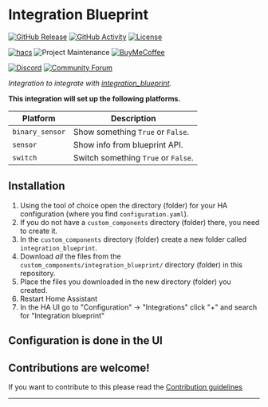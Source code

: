 # Integration Blueprint

[![GitHub Release][releases-shield]][releases]
[![GitHub Activity][commits-shield]][commits]
[![License][license-shield]](LICENSE)

[![hacs][hacsbadge]][hacs]
![Project Maintenance][maintenance-shield]
[![BuyMeCoffee][buymecoffeebadge]][buymecoffee]


[![Discord][discord-shield]][discord]
[![Community Forum][forum-shield]][forum]

_Integration to integrate with [integration_blueprint][integration_blueprint]._

**This integration will set up the following platforms.**

Platform | Description
-- | --
`binary_sensor` | Show something `True` or `False`.
`sensor` | Show info from blueprint API.
`switch` | Switch something `True` or `False`.

## Installation

1. Using the tool of choice open the directory (folder) for your HA configuration (where you find `configuration.yaml`).
1. If you do not have a `custom_components` directory (folder) there, you need to create it.
1. In the `custom_components` directory (folder) create a new folder called `integration_blueprint`.
1. Download _all_ the files from the `custom_components/integration_blueprint/` directory (folder) in this repository.
1. Place the files you downloaded in the new directory (folder) you created.
1. Restart Home Assistant
1. In the HA UI go to "Configuration" -> "Integrations" click "+" and search for "Integration blueprint"

## Configuration is done in the UI

<!---->

## Contributions are welcome!

If you want to contribute to this please read the [Contribution guidelines](CONTRIBUTING.md)

***

[integration_blueprint]: https://github.com/ludeeus/integration_blueprint
[buymecoffee]: https://www.buymeacoffee.com/ludeeus
[buymecoffeebadge]: https://img.shields.io/badge/buy%20me%20a%20coffee-donate-yellow.svg?style=for-the-badge
[commits-shield]: https://img.shields.io/github/commit-activity/y/ludeeus/integration_blueprint.svg?style=for-the-badge
[commits]: https://github.com/ludeeus/integration_blueprint/commits/main
[hacs]: https://github.com/hacs/integration
[hacsbadge]: https://img.shields.io/badge/HACS-Custom-orange.svg?style=for-the-badge
[discord]: https://discord.gg/Qa5fW2R
[discord-shield]: https://img.shields.io/discord/330944238910963714.svg?style=for-the-badge
[exampleimg]: example.png
[forum-shield]: https://img.shields.io/badge/community-forum-brightgreen.svg?style=for-the-badge
[forum]: https://community.home-assistant.io/
[license-shield]: https://img.shields.io/github/license/ludeeus/integration_blueprint.svg?style=for-the-badge
[maintenance-shield]: https://img.shields.io/badge/maintainer-Joakim%20Sørensen%20%40ludeeus-blue.svg?style=for-the-badge
[releases-shield]: https://img.shields.io/github/release/ludeeus/integration_blueprint.svg?style=for-the-badge
[releases]: https://github.com/ludeeus/integration_blueprint/releases
